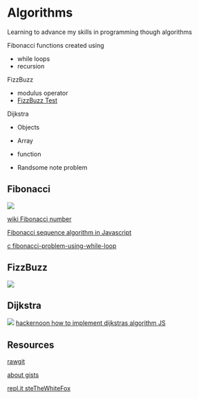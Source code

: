 # Algorithms
Learning to advance my skills in programming though algorithms

Fibonacci functions created using 
- while loops
- recursion

FizzBuzz
- modulus operator
- [FizzBuzz Test](http://wiki.c2.com/?FizzBuzzTest)

Dijkstra
- Objects
- Array
- function

- Randsome note problem

## Fibonacci
![](https://upload.wikimedia.org/wikipedia/commons/thumb/2/2e/FibonacciSpiral.svg/220px-FibonacciSpiral.svg.png)

[wiki Fibonacci number](https://en.wikipedia.org/wiki/Fibonacci_number)

[Fibonacci sequence algorithm in Javascript](https://medium.com/developers-writing/fibonacci-sequence-algorithm-in-javascript-b253dc7e320e)

[c fibonacci-problem-using-while-loop](https://cboard.cprogramming.com/c-programming/57359-fibonacci-problem-using-while-loop.html)

## FizzBuzz

![](http://agilekatas.co.uk/static/img/katas/kata_fizzbuzz.png)

## Dijkstra

![](https://cdn-images-1.medium.com/max/800/1*lzYuC6dIVTVl0gt3MOuCyw.jpeg)
[hackernoon how to implement dijkstras algorithm JS](https://hackernoon.com/how-to-implement-dijkstras-algorithm-in-javascript-abdfd1702d04)

## Resources

[rawgit](https://rawgit.com/)

[about gists](https://help.github.com/articles/about-gists/)

[repl.it steTheWhiteFox](https://repl.it/@steTheWhiteFox)
